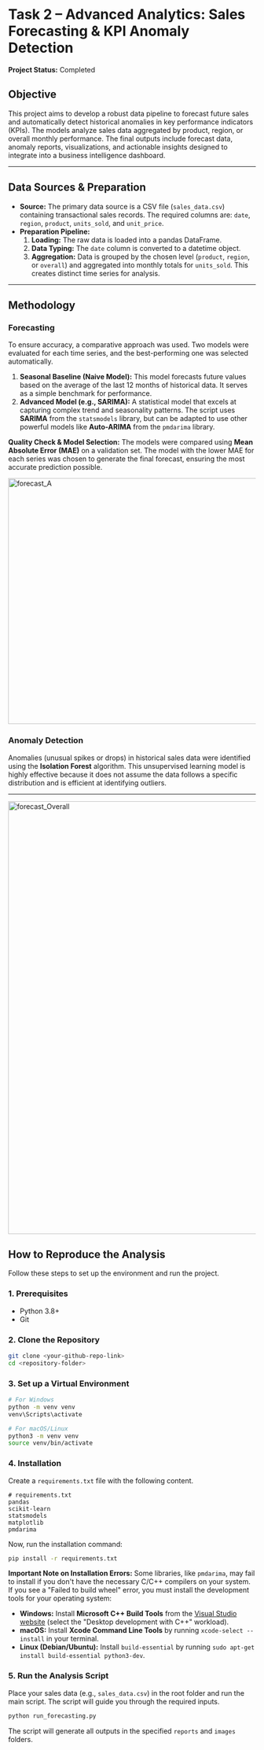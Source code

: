 # Task 2 – Advanced Analytics: Sales Forecasting & KPI Anomaly Detection

**Project Status:** Completed

## Objective
This project aims to develop a robust data pipeline to forecast future sales and automatically detect historical anomalies in key performance indicators (KPIs). The models analyze sales data aggregated by product, region, or overall monthly performance. The final outputs include forecast data, anomaly reports, visualizations, and actionable insights designed to integrate into a business intelligence dashboard.

---

## Data Sources & Preparation

* **Source:** The primary data source is a CSV file (`sales_data.csv`) containing transactional sales records. The required columns are: `date`, `region`, `product`, `units_sold`, and `unit_price`.
* **Preparation Pipeline:**
    1.  **Loading:** The raw data is loaded into a pandas DataFrame.
    2.  **Data Typing:** The `date` column is converted to a datetime object.
    3.  **Aggregation:** Data is grouped by the chosen level (`product`, `region`, or `overall`) and aggregated into monthly totals for `units_sold`. This creates distinct time series for analysis.

---

## Methodology

### Forecasting

To ensure accuracy, a comparative approach was used. Two models were evaluated for each time series, and the best-performing one was selected automatically.

1.  **Seasonal Baseline (Naive Model):** This model forecasts future values based on the average of the last 12 months of historical data. It serves as a simple benchmark for performance.
2.  **Advanced Model (e.g., SARIMA):** A statistical model that excels at capturing complex trend and seasonality patterns. The script uses **SARIMA** from the `statsmodels` library, but can be adapted to use other powerful models like **Auto-ARIMA** from the `pmdarima` library.

**Quality Check & Model Selection:**
The models were compared using **Mean Absolute Error (MAE)** on a validation set. The model with the lower MAE for each series was chosen to generate the final forecast, ensuring the most accurate prediction possible.

<img width="1000" height="500" alt="forecast_A" src="https://github.com/user-attachments/assets/53e6748b-8395-4ce6-90bf-8f0306f47cee" />


### Anomaly Detection

Anomalies (unusual spikes or drops) in historical sales data were identified using the **Isolation Forest** algorithm. This unsupervised learning model is highly effective because it does not assume the data follows a specific distribution and is efficient at identifying outliers.

---

<img width="1782" height="880" alt="forecast_Overall" src="https://github.com/user-attachments/assets/1978c72d-911b-450a-99d9-ab17653611fc" />

## How to Reproduce the Analysis

Follow these steps to set up the environment and run the project.

### 1. Prerequisites
* Python 3.8+
* Git

### 2. Clone the Repository
```bash
git clone <your-github-repo-link>
cd <repository-folder>
```

### 3. Set up a Virtual Environment
```bash
# For Windows
python -m venv venv
venv\Scripts\activate

# For macOS/Linux
python3 -m venv venv
source venv/bin/activate
```

### 4. Installation
Create a `requirements.txt` file with the following content.

```text
# requirements.txt
pandas
scikit-learn
statsmodels
matplotlib
pmdarima
```
Now, run the installation command:
```bash
pip install -r requirements.txt
```
**Important Note on Installation Errors:**
Some libraries, like `pmdarima`, may fail to install if you don't have the necessary C/C++ compilers on your system. If you see a "Failed to build wheel" error, you must install the development tools for your operating system:
* **Windows:** Install **Microsoft C++ Build Tools** from the [Visual Studio website](https://visualstudio.microsoft.com/visual-cpp-build-tools/) (select the "Desktop development with C++" workload).
* **macOS:** Install **Xcode Command Line Tools** by running `xcode-select --install` in your terminal.
* **Linux (Debian/Ubuntu):** Install `build-essential` by running `sudo apt-get install build-essential python3-dev`.

### 5. Run the Analysis Script
Place your sales data (e.g., `sales_data.csv`) in the root folder and run the main script. The script will guide you through the required inputs.
```bash
python run_forecasting.py
```
The script will generate all outputs in the specified `reports` and `images` folders.
